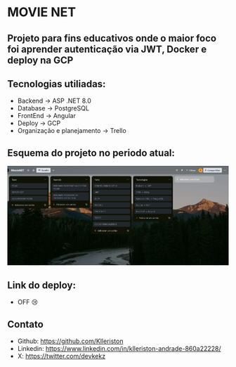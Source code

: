 # MOVIE NET

## Projeto para fins educativos onde o maior foco foi aprender autenticação via JWT, Docker e deploy na GCP 

## Tecnologias utiliadas:
- Backend -> ASP .NET 8.0
- Database -> PostgreSQL
- FrontEnd -> Angular
- Deploy -> GCP
- Organização e planejamento -> Trello

## Esquema do projeto no periodo atual:

 ![Esquema](Assets/Trello-PT3.png)
## Link do deploy:
- OFF 😢

## Contato
- Github: https://github.com/Klleriston
- Linkedin: https://www.linkedin.com/in/klleriston-andrade-860a22228/
- X: https://twitter.com/devkekz
